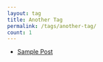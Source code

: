 ```yaml
---
layout: tag
title: Another Tag
permalink: /tags/another-tag/
count: 1
---
```


- [Sample Post](http://www.saifkhichi.com/simple-material/sample-post/)
